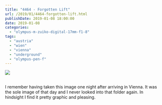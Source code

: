 ```yaml
---
title: "4464 - Forgotten Lift"
url: /2019/01/4464-forgotten-lift.html
publishDate: 2019-01-08 18:00:00
date: 2019-01-08
categories: 
  - "olympus-m-zuiko-digital-17mm-f1-8"
tags: 
  - "austria"
  - "wien"
  - "vienna"
  - "underground"
  - "olympus-pen-f"
---
```

<div class="container">
<div class="center"><a target="_blank" href="https://d25zfm9zpd7gm5.cloudfront.net/1200x1200/2017/20170123_010825_lr.jpg"><img class="webfeedsFeaturedVisual" src="https://d25zfm9zpd7gm5.cloudfront.net/0600x0600/2017/20170123_010825_lr.jpg" /></a></div>
</div>
<br />

I remember having taken this image one night after arriving in
Vienna. It was the sole image of that day and I never looked into
that folder again. In hindsight I find it pretty graphic and
pleasing.